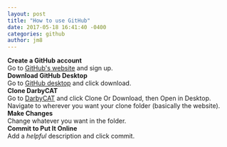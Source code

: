 ```yaml
---
layout: post
title: "How to use GitHub"
date: 2017-05-18 16:41:40 -0400
categories: github
author: jm8
---
```

<b>Create a GitHub account</b><br>
Go to <a href="https://github.com">GitHub's website</a> and sign up.<br>
<b>Download GitHub Desktop</b><br>
Go to <a href="https://desktop.github.com">GitHub desktop</a> and click download.<br>
<b>Clone DarbyCAT</b><br>
Go to <a href="https://github.com/DarbyCAT/DarbyCAT.github.io">DarbyCAT</a> and click Clone Or Download, then Open in Desktop.<br>
Navigate to wherever you want your clone folder (basically the website).<br>
<b>Make Changes</b><br>
Change whatever you want in the folder.<br>
<b>Commit to Put It Online</b><br>
Add a <i>helpful</i> description and click commit.
